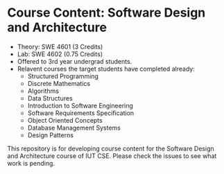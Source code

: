 # Course Content: Software Design and Architecture
* Theory: SWE 4601 (3 Credits)
* Lab: SWE 4602 (0.75 Credits)
* Offered to 3rd year undergrad students.
* Relavent courses the target students have completed already:
   * Structured Programming
   * Discrete Mathematics
   * Algorithms
   * Data Structures
   * Introduction to Software Engineering      
   * Software Requirements Specification
   * Object Oriented Concepts
   * Database Management Systems         
   * Design Patterns


This repository is for developing course content for the Software Design and Architecture course of IUT CSE. Please check the issues to see what work is pending.
